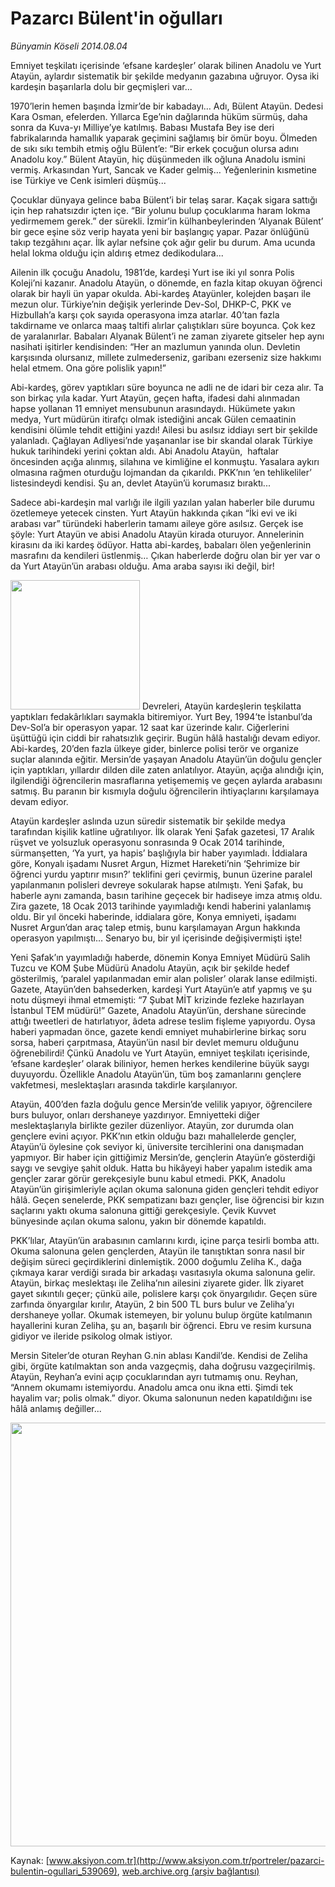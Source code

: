 # Pazarcı Bülent'in oğulları

*Bünyamin Köseli 2014.08.04*

<div class="pNewsDetailMainContent" itemprop="articleBody">
 <p>
  Emniyet teşkilatı içerisinde ‘efsane kardeşler’ olarak bilinen Anadolu ve Yurt Atayün, aylardır sistematik bir şekilde medyanın gazabına uğruyor. Oysa iki kardeşin başarılarla dolu bir geçmişleri var...
 </p>
 <p>
  1970’lerin hemen başında İzmir’de bir kabadayı… Adı, Bülent Atayün. Dedesi Kara Osman, efelerden. Yıllarca Ege’nin dağlarında hüküm sürmüş, daha sonra da Kuva-yı Milliye’ye katılmış. Babası Mustafa Bey ise deri fabrikalarında hamallık yaparak geçimini sağlamış bir ömür boyu. Ölmeden de sıkı sıkı tembih etmiş oğlu Bülent’e: “Bir erkek çocuğun olursa adını Anadolu koy.” Bülent Atayün, hiç düşünmeden ilk oğluna Anadolu ismini vermiş. Arkasından Yurt, Sancak ve Kader gelmiş… Yeğenlerinin kısmetine ise Türkiye ve Cenk isimleri düşmüş...
 </p>
 <p>
  Çocuklar dünyaya gelince baba Bülent’i bir telaş sarar. Kaçak sigara sattığı için hep rahatsızdır içten içe. “Bir yolunu bulup çocuklarıma haram lokma yedirmemem gerek.” der sürekli. İzmir’in külhanbeylerinden ‘Alyanak Bülent’ bir gece eşine söz verip hayata yeni bir başlangıç yapar. Pazar önlüğünü takıp tezgâhını açar. İlk aylar nefsine çok ağır gelir bu durum. Ama ucunda helal lokma olduğu için aldırış etmez dedikodulara...
 </p>
 <p>
  Ailenin ilk çocuğu Anadolu, 1981’de, kardeşi Yurt ise iki yıl sonra Polis Koleji’ni kazanır. Anadolu Atayün, o dönemde, en fazla kitap okuyan öğrenci olarak bir hayli ün yapar okulda. Abi-kardeş Atayünler, kolejden başarı ile mezun olur. Türkiye’nin değişik yerlerinde Dev-Sol, DHKP-C, PKK ve Hizbullah’a karşı çok sayıda operasyona imza atarlar. 40’tan fazla takdirname ve onlarca maaş taltifi alırlar çalıştıkları süre boyunca. Çok kez de yaralanırlar. Babaları Alyanak Bülent’i ne zaman ziyarete gitseler hep aynı nasihati işitirler kendisinden: “Her an mazlumun yanında olun. Devletin karşısında olursanız, millete zulmederseniz, garibanı ezerseniz size hakkımı helal etmem. Ona göre polislik yapın!”
 </p>
 <p>
  Abi-kardeş, görev yaptıkları süre boyunca ne adli ne de idari bir ceza alır. Ta son birkaç yıla kadar. Yurt Atayün, geçen hafta, ifadesi dahi alınmadan hapse yollanan 11 emniyet mensubunun arasındaydı. Hükümete yakın medya, Yurt müdürün itirafçı olmak istediğini ancak Gülen cemaatinin kendisini ölümle tehdit ettiğini yazdı! Ailesi bu asılsız iddiayı sert bir şekilde yalanladı. Çağlayan Adliyesi’nde yaşananlar ise bir skandal olarak Türkiye hukuk tarihindeki yerini çoktan aldı. Abi Anadolu Atayün,  haftalar öncesinden açığa alınmış, silahına ve kimliğine el konmuştu. Yasalara aykırı olmasına rağmen oturduğu lojmandan da çıkarıldı. PKK’nın ‘en tehlikeliler’ listesindeydi kendisi. Şu an, devlet Atayün’ü korumasız bıraktı...
 </p>
 <p>
  Sadece abi-kardeşin mal varlığı ile ilgili yazılan yalan haberler bile durumu özetlemeye yetecek cinsten. Yurt Atayün hakkında çıkan “İki evi ve iki arabası var” türündeki haberlerin tamamı aileye göre asılsız. Gerçek ise şöyle: Yurt Atayün ve abisi Anadolu Atayün kirada oturuyor. Annelerinin kirasını da iki kardeş ödüyor. Hatta abi-kardeş, babaları ölen yeğenlerinin masrafını da kendileri üstlenmiş… Çıkan haberlerde doğru olan bir yer var o da Yurt Atayün’ün arabası olduğu. Ama araba sayısı iki değil, bir!
 </p>
 <p>
  <img alt="" height="207" src="http://web.archive.org/web/20150929132534im_/http://medya.aksiyon.com.tr/aksiyon/2014/08/04/pazarci-bulent2.jpg"/>
  Devreleri, Atayün kardeşlerin teşkilatta yaptıkları fedakârlıkları saymakla bitiremiyor. Yurt Bey, 1994’te İstanbul’da Dev-Sol’a bir operasyon yapar. 12 saat kar üzerinde kalır. Ciğerlerini üşüttüğü için ciddi bir rahatsızlık geçirir. Bugün hâlâ hastalığı devam ediyor. Abi-kardeş, 20’den fazla ülkeye gider, binlerce polisi terör ve organize suçlar alanında eğitir. Mersin’de yaşayan Anadolu Atayün’ün doğulu gençler için yaptıkları, yıllardır dilden dile zaten anlatılıyor. Atayün, açığa alındığı için, ilgilendiği öğrencilerin masraflarına yetişememiş ve geçen aylarda arabasını satmış. Bu paranın bir kısmıyla doğulu öğrencilerin ihtiyaçlarını karşılamaya devam ediyor.
 </p>
 <p>
  Atayün kardeşler aslında uzun süredir sistematik bir şekilde medya tarafından kişilik katline uğratılıyor. İlk olarak Yeni Şafak gazetesi, 17 Aralık rüşvet ve yolsuzluk operasyonu sonrasında 9 Ocak 2014 tarihinde, sürmanşetten, ‘Ya yurt, ya hapis’ başlığıyla bir haber yayımladı. İddialara göre, Konyalı işadamı Nusret Argun, Hizmet Hareketi’nin ‘Şehrimize bir öğrenci yurdu yaptırır mısın?’ teklifini geri çevirmiş, bunun üzerine paralel yapılanmanın polisleri devreye sokularak hapse atılmıştı. Yeni Şafak, bu haberle aynı zamanda, basın tarihine geçecek bir hadiseye imza atmış oldu. Zira gazete, 18 Ocak 2013 tarihinde yayımladığı kendi haberini yalanlamış oldu. Bir yıl önceki haberinde, iddialara göre, Konya emniyeti, işadamı Nusret Argun’dan araç talep etmiş, bunu karşılamayan Argun hakkında operasyon yapılmıştı… Senaryo bu, bir yıl içerisinde değişivermişti işte!
 </p>
 <p>
  Yeni Şafak’ın yayımladığı haberde, dönemin Konya Emniyet Müdürü Salih Tuzcu ve KOM Şube Müdürü Anadolu Atayün, açık bir şekilde hedef gösterilmiş, ‘paralel yapılanmadan emir alan polisler’ olarak lanse edilmişti. Gazete, Atayün’den bahsederken, kardeşi Yurt Atayün’e atıf yapmış ve şu notu düşmeyi ihmal etmemişti: “7 Şubat MİT krizinde fezleke hazırlayan İstanbul TEM müdürü!” Gazete, Anadolu Atayün’ün, dershane sürecinde attığı tweetleri de hatırlatıyor, âdeta adrese teslim fişleme yapıyordu. Oysa haberi yapmadan önce, gazete kendi emniyet muhabirlerine birkaç soru sorsa, haberi çarpıtmasa, Atayün’ün nasıl bir devlet memuru olduğunu öğrenebilirdi! Çünkü Anadolu ve Yurt Atayün, emniyet teşkilatı içerisinde, ‘efsane kardeşler’ olarak biliniyor, hemen herkes kendilerine büyük saygı duyuyordu. Özellikle Anadolu Atayün’ün, tüm boş zamanlarını gençlere vakfetmesi, meslektaşları arasında takdirle karşılanıyor.
 </p>
 <p>
  Atayün, 400’den fazla doğulu gence Mersin’de velilik yapıyor, öğrencilere burs buluyor, onları dershaneye yazdırıyor. Emniyetteki diğer meslektaşlarıyla birlikte geziler düzenliyor. Atayün, zor durumda olan gençlere evini açıyor. PKK’nın etkin olduğu bazı mahallelerde gençler, Atayün’ü öylesine çok seviyor ki, üniversite tercihlerini ona danışmadan yapmıyor. Bir haber için gittiğimiz Mersin’de, gençlerin Atayün’e gösterdiği saygı ve sevgiye şahit olduk. Hatta bu hikâyeyi haber yapalım istedik ama gençler zarar görür gerekçesiyle bunu kabul etmedi. PKK, Anadolu Atayün’ün girişimleriyle açılan okuma salonuna giden gençleri tehdit ediyor hâlâ. Geçen senelerde, PKK sempatizanı bazı gençler, lise öğrencisi bir kızın saçlarını yaktı okuma salonuna gittiği gerekçesiyle. Çevik Kuvvet bünyesinde açılan okuma salonu, yakın bir dönemde kapatıldı.
 </p>
 <p>
  PKK’lılar, Atayün’ün arabasının camlarını kırdı, içine parça tesirli bomba attı. Okuma salonuna gelen gençlerden, Atayün ile tanıştıktan sonra nasıl bir değişim süreci geçirdiklerini dinlemiştik. 2000 doğumlu Zeliha K., dağa çıkmaya karar verdiği sırada bir arkadaşı vasıtasıyla okuma salonuna gelir. Atayün, birkaç meslektaşı ile Zeliha’nın ailesini ziyarete gider. İlk ziyaret gayet sıkıntılı geçer; çünkü aile, polislere karşı çok önyargılıdır. Geçen süre zarfında önyargılar kırılır, Atayün, 2 bin 500 TL burs bulur ve Zeliha’yı dershaneye yollar. Okumak istemeyen, bir yolunu bulup örgüte katılmanın hayallerini kuran Zeliha, şu an, başarılı bir öğrenci. Ebru ve resim kursuna gidiyor ve ileride psikolog olmak istiyor.
 </p>
 <p>
  Mersin Siteler’de oturan Reyhan G.nin ablası Kandil’de. Kendisi de Zeliha gibi, örgüte katılmaktan son anda vazgeçmiş, daha doğrusu vazgeçirilmiş. Atayün, Reyhan’a evini açıp çocuklarından ayrı tutmamış onu. Reyhan, “Annem okumamı istemiyordu. Anadolu amca onu ikna etti. Şimdi tek hayalim var; polis olmak.” diyor. Okuma salonunun neden kapatıldığını ise hâlâ anlamış değiller...
 </p>
 <p>
  <img alt="" height="678" src="http://web.archive.org/web/20150929132534im_/http://medya.aksiyon.com.tr/aksiyon/2014/08/04/pazarci-bulent3.jpg"/>
 </p>
</div>


Kaynak: [www.aksiyon.com.tr](http://www.aksiyon.com.tr/portreler/pazarci-bulentin-ogullari_539069), [web.archive.org (arşiv bağlantısı)](http://web.archive.org/web/20150929132534/http://www.aksiyon.com.tr/portreler/pazarci-bulentin-ogullari_539069)
